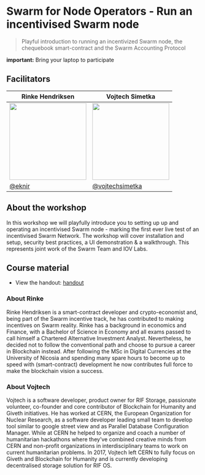 
# Swarm for Node Operators - Run an incentivised Swarm node
> Playful introduction to running an incentivized Swarm node, the chequebook smart-contract and the Swarm Accounting Protocol

**important:** Bring your laptop to participate

## Facilitators


| **Rinke Hendriksen**| **Vojtech Simetka** |
|------------------------------------------------------	|------------------------------------------------------	|
| <img src="https://avatars0.githubusercontent.com/u/33000441" width="200"/> | <img src = "https://avatars3.githubusercontent.com/u/7974813" width="200"/>|	|
| [@eknir](https://github.com/eknir/) | [@vojtechsimetka](https://github.com/vojtechsimetka)| 



## About the workshop
In this workshop we will playfully introduce you to setting up up and operating an incentivised Swarm node - marking the first ever live test of an  incentivised Swarm Network. The workshop will cover installation and setup, security best practices, a UI demonstration & a walkthrough. This represents joint work of the Swarm Team and IOV Labs.



## Course material
- View the handout: [handout](./WORKSHOP.md)

### About Rinke
Rinke Hendriksen is a smart-contract developer and crypto-economist and, being part of the Swarm incentive track, he has contributed to making incentives on Swarm reality. Rinke has a background in economics and Finance, with a Bachelor of Science in Economy and all exams passed to call himself a Chartered Alternative Investment Analyst. Nevertheless, he decided not to follow the conventional path and choose to pursue a career in Blockchain instead. After following the MSc in Digital Currencies at the University of Nicosia and spending many spare hours to become up to speed with (smart-contract) development he now contributes full force to make the blockchain vision a success.

### About Vojtech
Vojtech is a software developer, product owner for RIF Storage, passionate volunteer, co-founder and core contributor of Blockchain for Humanity and Giveth initiatives. He has worked at CERN, the European Organization for Nuclear Research, as a software developer leading small team to develop tool similar to google street view and as Parallel Database Configuration Manager. While at CERN he helped to organize and coach a number of humanitarian hackathons where they’ve combined creative minds from CERN and non-profit organizations in interdisciplinary teams to work on current humanitarian problems.​ In 2017, Vojtech left CERN to fully focus on Giveth and Blockchain for Humanity and is currently developing decentralised storage solution for RIF OS.